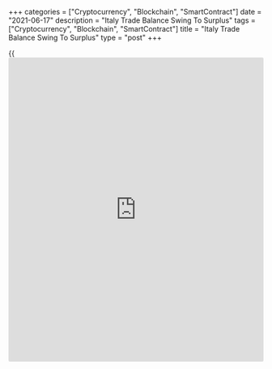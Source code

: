 +++
categories = ["Cryptocurrency", "Blockchain", "SmartContract"]
date = "2021-06-17"
description = "Italy Trade Balance Swing To Surplus"
tags = ["Cryptocurrency", "Blockchain", "SmartContract"]
title = "Italy Trade Balance Swing To Surplus"
type = "post"
+++

{{<iframe id="large-banner" src="https://www.bounty.group/#slide=15.0" width="100%" height="600" scrolling="no" style="border: 0px solid rgb(216, 221, 230); border-radius: 3px;">}}

Italy's trade balance swung to surplus in April, data from the
statistical office Istat showed on Thursday.

The trade balance registered a surplus of EUR 5.87 billion in April
versus a deficit of EUR 1.117 billion in the same period last year. In
March, the trade surplus was EUR 5.19 billion.

Exports accelerated 97.6 percent year-on-year in April, following a 28.1
percent rise in March.

On an annual basis, imports surged 62.8 percent in April, following a
35.1 percent decrease in the preceding month.

On a monthly basis, exports increased 3.4 percent and imports rose 1.9
percent in April.

Data also showed that import prices increased 0.9 percent monthly in
April and grew 8.3 percent from a year ago.

For comments and feedback [contact](https://www.playgroundfx.com/contact/): editorial@rtt[news](https://www.letsplayfx.com/blog/forex-news-website/).com

[Economic News][1]

 **What parts of the world are seeing the best (and worst) economic
performances lately? Click[here][2] to check out our [Econ Scorecard][2]
and find out! See up-to-the-moment [ranking](https://www.playgroundfx.com/blog/crypto-exchange-ranking/)s for the best and worst
performers in [GDP][2], [unemployment rate][3], [inflation][4] and much
more.**

   1. www.rtt[news](https://www.letsplayfx.com/blog/forex-news-website/).com/Content/EconomicNews.aspx
   2. www.rtt[news](https://www.letsplayfx.com/blog/forex-news-website/).com/economic-scorecard/world-rank/GDP/highest-performance.aspx
   3. www.rtt[news](https://www.letsplayfx.com/blog/forex-news-website/).com/economic-scorecard/world-rank/unemployment-rate/lowest-performance.aspx
   4. www.rtt[news](https://www.letsplayfx.com/blog/forex-news-website/).com/economic-scorecard/world-rank/CPI/highest-performance.aspx